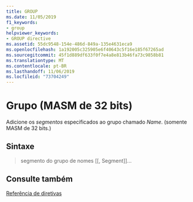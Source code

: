 ```yaml
---
title: GROUP
ms.date: 11/05/2019
f1_keywords:
- group
helpviewer_keywords:
- GROUP directive
ms.assetid: 55dc9548-154e-486d-849a-135e4631eca9
ms.openlocfilehash: 1a192005c325905e6f40643c5f16e185f67265ad
ms.sourcegitcommit: 45f1d889df633f0f7e4a8e813b46fa73c9858b81
ms.translationtype: MT
ms.contentlocale: pt-BR
ms.lasthandoff: 11/06/2019
ms.locfileid: "73704249"
---
```

# <a name="group-32-bit-masm"></a>Grupo (MASM de 32 bits)

Adicione os *segmentos* especificados ao grupo chamado *Name*. (somente MASM de 32 bits.)

## <a name="syntax"></a>Sintaxe

> segmento do grupo de nomes [[, Segment]]...

## <a name="see-also"></a>Consulte também

[Referência de diretivas](../../assembler/masm/directives-reference.md)<br/>